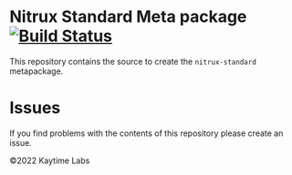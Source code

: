 # Nitrux Standard Meta package [![Build Status](https://travis-ci.org/Nitrux/nitrux-standard.svg?branch=master)](https://travis-ci.org/Nitrux/nitrux-standard)

This repository contains the source to create the `nitrux-standard` metapackage.

# Issues

If you find problems with the contents of this repository please create an issue.

©2022 Kaytime Labs
